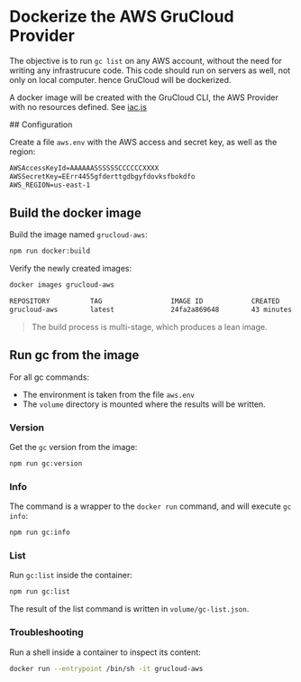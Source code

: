 # Dockerize the AWS GruCloud Provider

The objective is to run `gc list` on any AWS account, without the need for writing any infrastrucure code. This code should run on servers as well, not only on local computer. hence GruCloud will be dockerized.

A docker image will be created with the GruCloud CLI, the AWS Provider with no resources defined. See [iac.js](./iac.js)

## Configuration

Create a file `aws.env` with the AWS access and secret key, as well as the region:

```txt
AWSAccessKeyId=AAAAAASSSSSSCCCCCCXXXX
AWSSecretKey=EErr4455gfderttgdbgyfdovksfbokdfo
AWS_REGION=us-east-1
```

## Build the docker image

Build the image named `grucloud-aws`:

```sh
npm run docker:build
```

Verify the newly created images:

```sh
docker images grucloud-aws
```

```txt
REPOSITORY          TAG                 IMAGE ID            CREATED             SIZE
grucloud-aws        latest              24fa2a869648        43 minutes ago      227MB
```

> The build process is multi-stage, which produces a lean image.

## Run gc from the image

For all gc commands:

- The environment is taken from the file `aws.env`
- The `volume` directory is mounted where the results will be written.

### Version

Get the `gc` version from the image:

```sh
npm run gc:version
```

### Info

The command is a wrapper to the `docker run` command, and will execute `gc info`:

```sh
npm run gc:info
```

### List

Run `gc:list` inside the container:

```sh
npm run gc:list
```

The result of the list command is written in `volume/gc-list.json`.

### Troubleshooting

Run a shell inside a container to inspect its content:

```sh
docker run --entrypoint /bin/sh -it grucloud-aws
```
